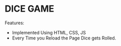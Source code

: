 # DICE GAME

Features:
- Implemented Using HTML, CSS, JS
- Every Time you Reload the Page Dice gets Rolled.
